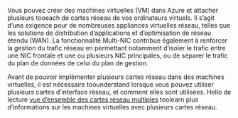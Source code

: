 Vous pouvez créer des machines virtuelles (VM) dans Azure et attacher plusieurs tooeach de cartes réseau de vos ordinateurs virtuels. Il s’agit d’une exigence pour de nombreuses appliances virtuelles réseau, telles que les solutions de distribution d’applications et d’optimisation de réseau étendu (WAN). La fonctionnalité Multi-NIC contribue également à renforcer la gestion du trafic réseau en permettant notamment d’isoler le trafic entre une NIC frontale et une ou plusieurs NIC principales, ou de séparer le trafic du plan de données de celui du plan de gestion.

Avant de pouvoir implémenter plusieurs cartes réseau dans des machines virtuelles, il est nécessaire toounderstand lorsque vous pouvez utiliser plusieurs cartes d’interface réseau, et comment elles sont utilisées. Hello de lecture [vue d’ensemble des cartes réseau multiples](../articles/virtual-network/virtual-networks-multiple-nics.md) toolearn plus d’informations sur les machines virtuelles avec plusieurs cartes réseau.

